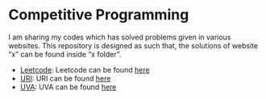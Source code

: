# Competitive Programming
I am sharing my codes which has solved problems given in various websites. This repository is designed as such that, the solutions of website “x” can be found inside “x folder”.

* [Leetcode](https://github.com/minhajul-karim/competitive-programming/tree/master/leetcode): Leetcode can be found [here](https://leetcode.com/)
* [URI](https://github.com/minhajul-karim/competitive-programming/tree/master/URI): URI can be found [here](https://www.urionlinejudge.com.br/)
* [UVA](https://github.com/minhajul-karim/competitive-programming/tree/master/uva): UVA can be found [here](https://uva.onlinejudge.org/)
